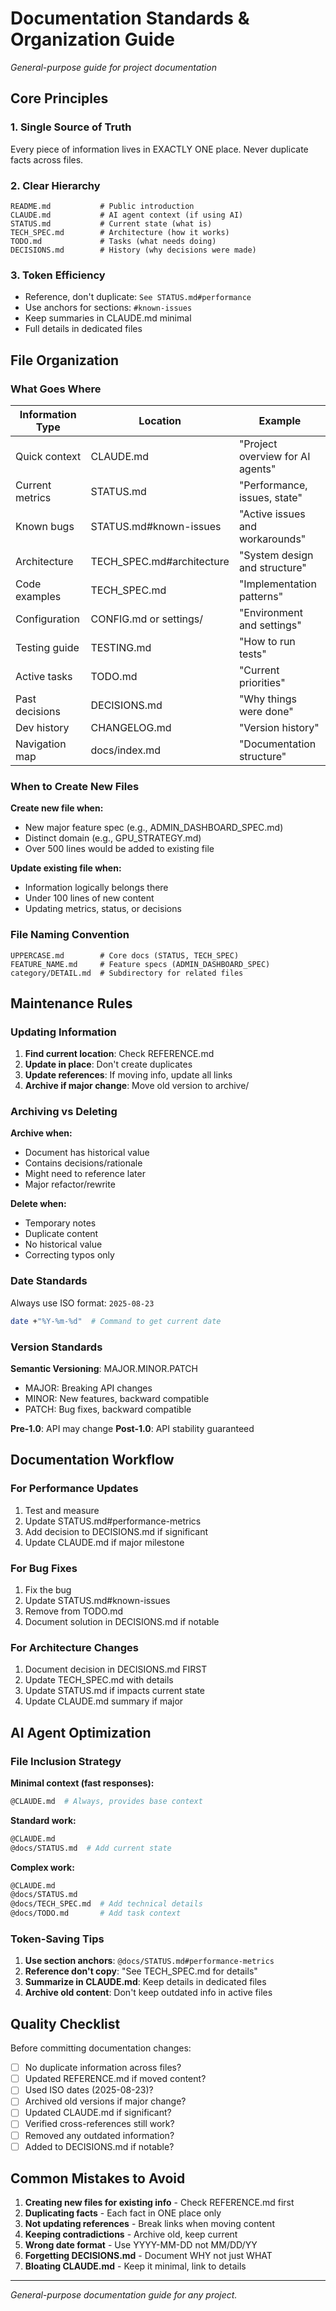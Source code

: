 # Documentation Standards & Organization Guide
*General-purpose guide for project documentation*

## Core Principles

### 1. Single Source of Truth
Every piece of information lives in EXACTLY ONE place. Never duplicate facts across files.

### 2. Clear Hierarchy
```
README.md           # Public introduction
CLAUDE.md           # AI agent context (if using AI)
STATUS.md           # Current state (what is)
TECH_SPEC.md        # Architecture (how it works)
TODO.md             # Tasks (what needs doing)
DECISIONS.md        # History (why decisions were made)
```

### 3. Token Efficiency
- Reference, don't duplicate: `See STATUS.md#performance`
- Use anchors for sections: `#known-issues`
- Keep summaries in CLAUDE.md minimal
- Full details in dedicated files

## File Organization

### What Goes Where

| Information Type | Location | Example |
|-----------------|----------|---------|
| Quick context | CLAUDE.md | "Project overview for AI agents" |
| Current metrics | STATUS.md | "Performance, issues, state" |
| Known bugs | STATUS.md#known-issues | "Active issues and workarounds" |
| Architecture | TECH_SPEC.md#architecture | "System design and structure" |
| Code examples | TECH_SPEC.md | "Implementation patterns" |
| Configuration | CONFIG.md or settings/ | "Environment and settings" |
| Testing guide | TESTING.md | "How to run tests" |
| Active tasks | TODO.md | "Current priorities" |
| Past decisions | DECISIONS.md | "Why things were done" |
| Dev history | CHANGELOG.md | "Version history" |
| Navigation map | docs/index.md | "Documentation structure" |

### When to Create New Files

**Create new file when:**
- New major feature spec (e.g., ADMIN_DASHBOARD_SPEC.md)
- Distinct domain (e.g., GPU_STRATEGY.md)
- Over 500 lines would be added to existing file

**Update existing file when:**
- Information logically belongs there
- Under 100 lines of new content
- Updating metrics, status, or decisions

### File Naming Convention

```
UPPERCASE.md        # Core docs (STATUS, TECH_SPEC)
FEATURE_NAME.md     # Feature specs (ADMIN_DASHBOARD_SPEC)
category/DETAIL.md  # Subdirectory for related files
```

## Maintenance Rules

### Updating Information

1. **Find current location**: Check REFERENCE.md
2. **Update in place**: Don't create duplicates
3. **Update references**: If moving info, update all links
4. **Archive if major change**: Move old version to archive/

### Archiving vs Deleting

**Archive when:**
- Document has historical value
- Contains decisions/rationale
- Might need to reference later
- Major refactor/rewrite

**Delete when:**
- Temporary notes
- Duplicate content
- No historical value
- Correcting typos only

### Date Standards

Always use ISO format: `2025-08-23`
```bash
date +"%Y-%m-%d"  # Command to get current date
```

### Version Standards

**Semantic Versioning**: MAJOR.MINOR.PATCH
- MAJOR: Breaking API changes
- MINOR: New features, backward compatible
- PATCH: Bug fixes, backward compatible

**Pre-1.0**: API may change
**Post-1.0**: API stability guaranteed

## Documentation Workflow

### For Performance Updates
1. Test and measure
2. Update STATUS.md#performance-metrics
3. Add decision to DECISIONS.md if significant
4. Update CLAUDE.md if major milestone

### For Bug Fixes
1. Fix the bug
2. Update STATUS.md#known-issues
3. Remove from TODO.md
4. Document solution in DECISIONS.md if notable

### For Architecture Changes
1. Document decision in DECISIONS.md FIRST
2. Update TECH_SPEC.md with details
3. Update STATUS.md if impacts current state
4. Update CLAUDE.md summary if major

## AI Agent Optimization

### File Inclusion Strategy

**Minimal context (fast responses):**
```bash
@CLAUDE.md  # Always, provides base context
```

**Standard work:**
```bash
@CLAUDE.md
@docs/STATUS.md  # Add current state
```

**Complex work:**
```bash
@CLAUDE.md
@docs/STATUS.md
@docs/TECH_SPEC.md  # Add technical details
@docs/TODO.md       # Add task context
```

### Token-Saving Tips

1. **Use section anchors**: `@docs/STATUS.md#performance-metrics`
2. **Reference don't copy**: "See TECH_SPEC.md for details"
3. **Summarize in CLAUDE.md**: Keep details in dedicated files
4. **Archive old content**: Don't keep outdated info in active files

## Quality Checklist

Before committing documentation changes:

- [ ] No duplicate information across files?
- [ ] Updated REFERENCE.md if moved content?
- [ ] Used ISO dates (2025-08-23)?
- [ ] Archived old versions if major change?
- [ ] Updated CLAUDE.md if significant?
- [ ] Verified cross-references still work?
- [ ] Removed any outdated information?
- [ ] Added to DECISIONS.md if notable?

## Common Mistakes to Avoid

1. **Creating new files for existing info** - Check REFERENCE.md first
2. **Duplicating facts** - Each fact in ONE place only
3. **Not updating references** - Break links when moving content
4. **Keeping contradictions** - Archive old, keep current
5. **Wrong date format** - Use YYYY-MM-DD not MM/DD/YY
6. **Forgetting DECISIONS.md** - Document WHY not just WHAT
7. **Bloating CLAUDE.md** - Keep it minimal, link to details

---
*General-purpose documentation guide for any project.*
